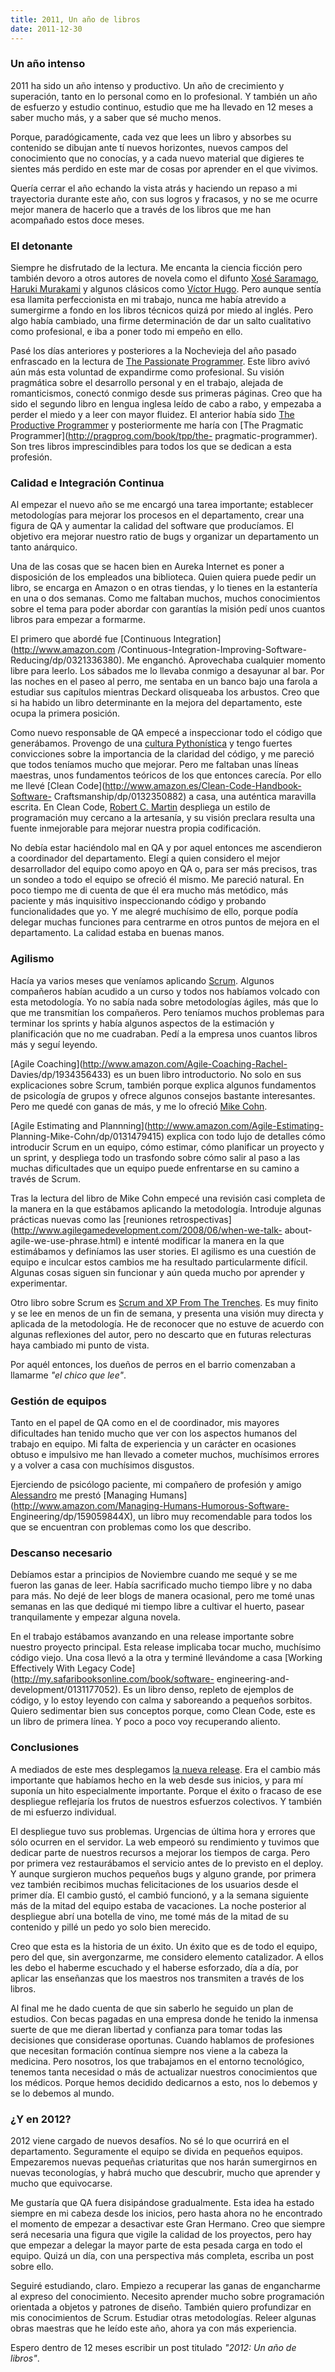 ```yaml
---
title: 2011, Un año de libros
date: 2011-12-30
---
```



### Un año intenso

2011 ha sido un año intenso y productivo. Un año de crecimiento y superación,
tanto en lo personal como en lo profesional. Y también un año de esfuerzo y
estudio continuo, estudio que me ha llevado en 12 meses a saber mucho más, y a
saber que sé mucho menos.

Porque, paradógicamente, cada vez que lees un libro y absorbes su contenido se
dibujan ante tí nuevos horizontes, nuevos campos del conocimiento que no
conocías, y a cada nuevo material que digieres te sientes más perdido en este
mar de cosas por aprender en el que vivimos.

Quería cerrar el año echando la vista atrás y haciendo un repaso a mi
trayectoria durante este año, con sus logros y fracasos, y no se me ocurre
mejor manera de hacerlo que a través de los libros que me han acompañado estos
doce meses.

### El detonante

Siempre he disfrutado de la lectura. Me encanta la ciencia ficción pero
también devoro a otros autores de novela como el difunto [Xosé
Saramago](http://es.wikipedia.org/wiki/Jos%C3%A9_Saramago), [Haruki
Murakami](http://es.wikipedia.org/wiki/Haruki_Murakami) y algunos clásicos
como [Víctor Hugo](http://es.wikipedia.org/wiki/Victor_Hugo). Pero aunque
sentía esa llamita perfeccionista en mi trabajo, nunca me había atrevido a
sumergirme a fondo en los libros técnicos quizá por miedo al inglés. Pero algo
había cambiado, una firme determinación de dar un salto cualitativo como
profesional, e iba a poner todo mi empeño en ello.

Pasé los días anteriores y posteriores a la Nochevieja del año pasado
enfrascado en la lectura de [The Passionate
Programmer](http://pragprog.com/book/cfcar2/the-passionate-programmer). Este
libro avivó aún más esta voluntad de expandirme como profesional. Su visión
pragmática sobre el desarrollo personal y en el trabajo, alejada de
romanticismos, conectó conmigo desde sus primeras páginas. Creo que ha sido el
segundo libro en lengua inglesa leído de cabo a rabo, y empezaba a perder el
miedo y a leer con mayor fluidez. El anterior había sido [The Productive
Programmer](http://shop.oreilly.com/product/9780596519544.do) y posteriormente
me haría con [The Pragmatic Programmer](http://pragprog.com/book/tpp/the-
pragmatic-programmer). Son tres libros imprescindibles para todos los que se
dedican a esta profesión.

### Calidad e Integración Continua

Al empezar el nuevo año se me encargó una tarea importante; establecer
metodologías para mejorar los procesos en el departamento, crear una figura de
QA y aumentar la calidad del software que producíamos. El objetivo era mejorar
nuestro ratio de bugs y organizar un departamento un tanto anárquico.

Una de las cosas que se hacen bien en Aureka Internet es poner a disposición
de los empleados una biblioteca. Quien quiera puede pedir un libro, se encarga
en Amazon o en otras tiendas, y lo tienes en la estantería en una o dos
semanas. Como me faltaban muchos, muchos conocimientos sobre el tema para
poder abordar con garantías la misión pedí unos cuantos libros para empezar a
formarme.

El primero que abordé fue [Continuous Integration](http://www.amazon.com
/Continuous-Integration-Improving-Software-Reducing/dp/0321336380). Me
enganchó. Aprovechaba cualquier momento libre para leerlo. Los sábados me lo
llevaba conmigo a desayunar al bar. Por las noches en el paseo al perro, me
sentaba en un banco bajo una farola a estudiar sus capítulos mientras Deckard
olisqueaba los arbustos. Creo que si ha habido un libro determinante en la
mejora del departamento, este ocupa la primera posición.

Como nuevo responsable de QA empecé a inspeccionar todo el código que
generábamos. Provengo de una [cultura
Pythonística](http://www.python.org/dev/peps/pep-0020/) y tengo fuertes
convicciones sobre la importancia de la claridad del código, y me pareció que
todos teníamos mucho que mejorar. Pero me faltaban unas líneas maestras, unos
fundamentos teóricos de los que entonces carecía. Por ello me llevé [Clean
Code](http://www.amazon.es/Clean-Code-Handbook-Software-
Craftsmanship/dp/0132350882) a casa, una auténtica maravilla escrita. En Clean
Code, [Robert C. Martin](http://cleancoder.posterous.com/) despliega un estilo
de programación muy cercano a la artesanía, y su visión preclara resulta una
fuente inmejorable para mejorar nuestra propia codificación.

No debía estar haciéndolo mal en QA y por aquel entonces me ascendieron a
coordinador del departamento. Elegí a quien considero el mejor desarrollador
del equipo como apoyo en QA o, para ser más precisos, tras un sondeo a todo el
equipo se ofreció él mismo. Me pareció natural. En poco tiempo me di cuenta de
que él era mucho más metódico, más paciente y más inquisitivo inspeccionando
código y probando funcionalidades que yo. Y me alegré muchísimo de ello,
porque podía delegar muchas funciones para centrarme en otros puntos de mejora
en el departamento. La calidad estaba en buenas manos.

### Agilismo

Hacía ya varios meses que veníamos aplicando
[Scrum](http://es.wikipedia.org/wiki/Scrum). Algunos compañeros habían acudido
a un curso y todos nos habíamos volcado con esta metodología. Yo no sabía nada
sobre metodologías ágiles, más que lo que me transmitían los compañeros. Pero
teníamos muchos problemas para terminar los sprints y había algunos aspectos
de la estimación y planificación que no me cuadraban. Pedí a la empresa unos
cuantos libros más y seguí leyendo.

[Agile Coaching](http://www.amazon.com/Agile-Coaching-Rachel-
Davies/dp/1934356433) es un buen libro introductorio. No solo en sus
explicaciones sobre Scrum, también porque explica algunos fundamentos de
psicología de grupos y ofrece algunos consejos bastante interesantes. Pero me
quedé con ganas de más, y me lo ofreció [Mike
Cohn](http://en.wikipedia.org/wiki/Mike_Cohn).

[Agile Estimating and Plannning](http://www.amazon.com/Agile-Estimating-
Planning-Mike-Cohn/dp/0131479415) explica con todo lujo de detalles cómo
introducir Scrum en un equipo, cómo estimar, cómo planificar un proyecto y un
sprint, y despliega todo un trasfondo sobre cómo salir al paso a las muchas
dificultades que un equipo puede enfrentarse en su camino a través de Scrum.

Tras la lectura del libro de Mike Cohn empecé una revisión casi completa de la
manera en la que estábamos aplicando la metodología. Introduje algunas
prácticas nuevas como las [reuniones
retrospectivas](http://www.agilegamedevelopment.com/2008/06/when-we-talk-
about-agile-we-use-phrase.html) e intenté modificar la manera en la que
estimábamos y definíamos las user stories. El agilismo es una cuestión de
equipo e inculcar estos cambios me ha resultado particularmente difícil.
Algunas cosas siguen sin funcionar y aún queda mucho por aprender y
experimentar.

Otro libro sobre Scrum es [Scrum and XP From The
Trenches](http://www.infoq.com/minibooks/scrum-xp-from-the-trenches). Es muy
finito y se lee en menos de un fin de semana, y presenta una visión muy
directa y aplicada de la metodología. He de reconocer que no estuve de acuerdo
con algunas reflexiones del autor, pero no descarto que en futuras relecturas
haya cambiado mi punto de vista.

Por aquél entonces, los dueños de perros en el barrio comenzaban a llamarme
_"el chico que lee"_.

### Gestión de equipos

Tanto en el papel de QA como en el de coordinador, mis mayores dificultades
han tenido mucho que ver con los aspectos humanos del trabajo en equipo. Mi
falta de experiencia y un carácter en ocasiones obtuso e impulsivo me han
llevado a cometer muchos, muchísimos errores y a volver a casa con muchísimos
disgustos.

Ejerciendo de psicólogo paciente, mi compañero de profesión y amigo
[Alessandro](http://almadeweb.es/) me prestó [Managing
Humans](http://www.amazon.com/Managing-Humans-Humorous-Software-
Engineering/dp/159059844X), un libro muy recomendable para todos los que se
encuentran con problemas como los que describo.

### Descanso necesario

Debíamos estar a principios de Noviembre cuando me sequé y se me fueron las
ganas de leer. Había sacrificado mucho tiempo libre y no daba para más. No
dejé de leer blogs de manera ocasional, pero me tomé unas semanas en las que
dediqué mi tiempo libre a cultivar el huerto, pasear tranquilamente y empezar
alguna novela.

En el trabajo estábamos avanzando en una release importante sobre nuestro
proyecto principal. Esta release implicaba tocar mucho, muchísimo código
viejo. Una cosa llevó a la otra y terminé llevándome a casa [Working
Effectively With Legacy Code](http://my.safaribooksonline.com/book/software-
engineering-and-development/0131177052). Es un libro denso, repleto de
ejemplos de código, y lo estoy leyendo con calma y saboreando a pequeños
sorbitos. Quiero sedimentar bien sus conceptos porque, como Clean Code, este
es un libro de primera línea. Y poco a poco voy recuperando aliento.

### Conclusiones

A mediados de este mes desplegamos [la nueva
release](http://www.educapoker.com). Era el cambio más importante que habíamos
hecho en la web desde sus inicios, y para mí suponía un hito especialmente
importante. Porque el éxito o fracaso de ese despliegue reflejaría los frutos
de nuestros esfuerzos colectivos. Y también de mi esfuerzo individual.

El despliegue tuvo sus problemas. Urgencias de última hora y errores que sólo
ocurren en el servidor. La web empeoró su rendimiento y tuvimos que dedicar
parte de nuestros recursos a mejorar los tiempos de carga. Pero por primera
vez restaurábamos el servicio antes de lo previsto en el deploy. Y aunque
surgieron muchos pequeños bugs y alguno grande, por primera vez también
recibimos muchas felicitaciones de los usuarios desde el primer día. El cambio
gustó, el cambió funcionó, y a la semana siguiente más de la mitad del equipo
estaba de vacaciones. La noche posterior al despliegue abrí una botella de
vino, me tomé más de la mitad de su contenido y pillé un pedo yo solo bien
merecido.

Creo que esta es la historia de un éxito. Un éxito que es de todo el equipo,
pero del que, sin avergonzarme, me considero elemento catalizador. A ellos les
debo el haberme escuchado y el haberse esforzado, día a día, por aplicar las
enseñanzas que los maestros nos transmiten a través de los libros.

Al final me he dado cuenta de que sin saberlo he seguido un plan de estudios.
Con becas pagadas en una empresa donde he tenido la inmensa suerte de que me
dieran libertad y confianza para tomar todas las decisiones que considerase
oportunas. Cuando hablamos de profesiones que necesitan formación contínua
siempre nos viene a la cabeza la medicina. Pero nosotros, los que trabajamos
en el entorno tecnológico, tenemos tanta necesidad o más de actualizar
nuestros conocimientos que los médicos. Porque hemos decidido dedicarnos a
esto, nos lo debemos y se lo debemos al mundo.

### ¿Y en 2012?

2012 viene cargado de nuevos desafíos. No sé lo que ocurrirá en el
departamento. Seguramente el equipo se divida en pequeños equipos. Empezaremos
nuevas pequeñas criaturitas que nos harán sumergirnos en nuevas teconologías,
y habrá mucho que descubrir, mucho que aprender y mucho que equivocarse.

Me gustaría que QA fuera disipándose gradualmente. Esta idea ha estado siempre
en mi cabeza desde los inicios, pero hasta ahora no he encontrado el momento
de empezar a desactivar este Gran Hermano. Creo que siempre será necesaria una
figura que vigile la calidad de los proyectos, pero hay que empezar a delegar
la mayor parte de esta pesada carga en todo el equipo. Quizá un día, con una
perspectiva más completa, escriba un post sobre ello.

Seguiré estudiando, claro. Empiezo a recuperar las ganas de engancharme al
expreso del conocimiento. Necesito aprender mucho sobre programación orientada
a objetos y patrones de diseño. También quiero profundizar en mis
conocimientos de Scrum. Estudiar otras metodologías. Releer algunas obras
maestras que he leído este año, ahora ya con más experiencia.

Espero dentro de 12 meses escribir un post titulado _"2012: Un año de
libros"_.

